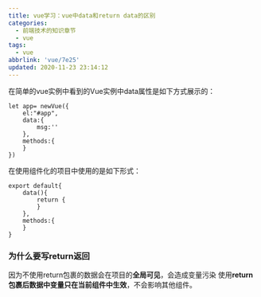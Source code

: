 ```yaml
---
title: vue学习：vue中data和return data的区别
categories:
  - 前端技术的知识章节
  - vue
tags:
  - vue
abbrlink: 'vue/7e25'
updated: 2020-11-23 23:14:12
---
```


在简单的vue实例中看到的Vue实例中data属性是如下方式展示的：

```
let app= newVue({
    el:"#app",
    data:{
        msg:''
    },
    methods:{
    }
})
```

在使用组件化的项目中使用的是如下形式：

```
export default{
    data(){
        return {
        }
    },
    methods:{
    }
}
```

### 为什么要写return返回

因为不使用return包裹的数据会在项目的**全局可见**，会造成变量污染
使用**return包裹后数据中变量只在当前组件中生效**，不会影响其他组件。
